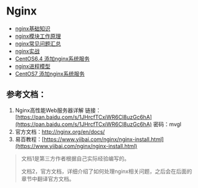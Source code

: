 # Nginx

* [nginx基础知识](nginxji-chu-zhi-shi/) 
* [nginx模块工作原理](nginxmo-kuai-gong-zuo-yuan-li.md) 
* [nginx常见问题汇总](nginxchang-jian-wen-ti-hui-zong/) 
* [nginx实战](nginxshi-zhan/) 
* [CentOS6.4 添加nginx系统服务](centos64-tian-jia-nginx-xi-tong-fu-wu.md) 
* [nginx进程模型](nginxjin-cheng-mo-xing.md)
* [CentOS7 添加nginx系统服务](centos7-tian-jia-nginx-xi-tong-fu-wu.md)

## 参考文档：

1. Nginx高性能Web服务器详解   链接：[https://pan.baidu.com/s/1JHrcfTCxiWR6Cl8uzGc6hA](https://pan.baidu.com/s/1JHrcfTCxiWR6Cl8uzGc6hA) 密码：mvgl
2. 官方文档：[http://nginx.org/en/docs/ ](http://nginx.org/en/docs/) 
3. 易百教程：[https://www.yiibai.com/nginx/nginx-install.html](https://www.yiibai.com/nginx/nginx-install.html)

> 文档1是第三方作者根据自己实际经验编写的。
>
> 文档2，官方文档，详细介绍了如何处理nginx相关问题，之后会在后面的章节中翻译官方文档。

